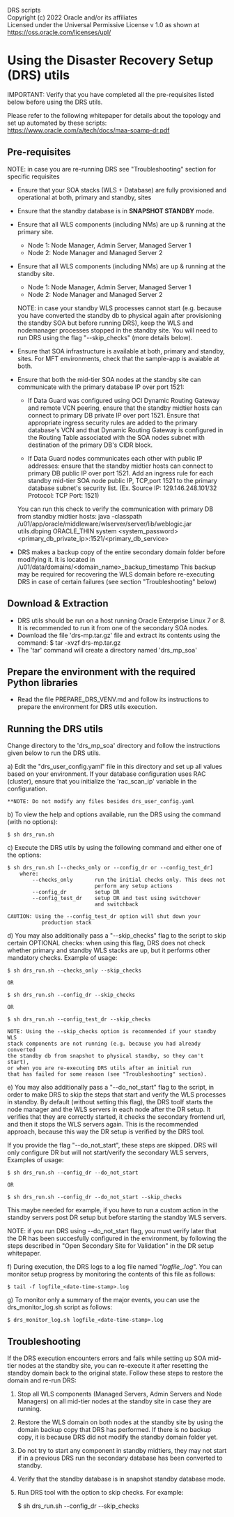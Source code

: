 DRS scripts  
Copyright (c) 2022 Oracle and/or its affiliates  
Licensed under the Universal Permissive License v 1.0 as shown at https://oss.oracle.com/licenses/upl/  
  

Using the Disaster Recovery Setup (DRS) utils
==============================================

IMPORTANT: Verify that you have completed all the pre-requisites listed
below before using the DRS utils.

Please refer to the following whitepaper for details about the topology and set up automated by these scripts:
https://www.oracle.com/a/tech/docs/maa-soamp-dr.pdf

Pre-requisites 
--------------
  NOTE: in case you are re-running DRS see "Troubleshooting" section for specific requisites

* Ensure that your SOA stacks (WLS + Database) are fully provisioned 
  and operational at both, primary and standby, sites
* Ensure that the standby database is in **SNAPSHOT STANDBY** mode.
* Ensure that all WLS components (including NMs) are up & running at 
  the primary site.
    * Node 1:  Node Manager, Admin Server, Managed Server 1
    * Node 2:  Node Manager and Managed Server 2
* Ensure that all WLS components (including NMs) are up & running at 
  the standby site.
    * Node 1:  Node Manager, Admin Server, Managed Server 1
    * Node 2:  Node Manager and Managed Server 2

  NOTE: in case your standby WLS processes cannot start (e.g. because you have converted the standby db to physical again after provisioning the
  standby SOA but before running DRS), keep the WLS and nodemanager processes stopped in the standby site. You will need to run DRS using the flag "--skip_checks" (more 
  details below).

* Ensure that SOA infrastructure is available at both, primary and
  standby, sites. For MFT environments, check that the sample-app is avaiable at both.

* Ensure that both the mid-tier SOA nodes at the standby site can
  communicate with the primary database IP over port 1521:
  * If Data Guard was configured using OCI Dynamic Routing Gateway and remote VCN peering, 
    ensure that the standby midtier hosts can connect to primary DB private IP over port 1521.
    Ensure that appropriate ingress security rules are added to the primary database's VCN and
    that Dynamic Routing Gateway is configured in the Routing Table associated with the 
    SOA nodes subnet with destination of the primary DB's CIDR block.

  * If Data Guard nodes communicates each other with public IP addresses: 
    ensure that the standby midtier hosts can connect to primary DB public IP over port 1521.
    Add an ingress rule for each standby mid-tier SOA node public IP, TCP,port 1521 to 
    the primary database subnet's security list.
    (Ex. Source IP: 129.146.248.101/32 Protocol: TCP Port: 1521)

  You can run this check to verify the communication with primary DB from standby midtier hosts:
  java -classpath /u01/app/oracle/middleware/wlserver/server/lib/weblogic.jar utils.dbping ORACLE_THIN system <system_password> <primary_db_private_ip>:1521/<primary_db_service>

* DRS makes a backup copy of the entire secondary domain folder before modifying it.
  It is located in /u01/data/domains/<domain_name>_backup_timestamp
  This backup may be required for recovering the WLS domain before re-executing DRS 
  in case of certain failures (see section "Troubleshooting" below)

Download & Extraction
-----------------------

* DRS utils should be run on a host running Oracle Enterprise Linux 7 or 8. It is recommended to run it from one of the secondary SOA nodes.
* Download the file 'drs-mp.tar.gz' file and extract its contents using 
  the command:
    $ tar -xvzf drs-mp.tar.gz
* The 'tar' command will create a directory named 'drs_mp_soa'

  
Prepare the environment with the required Python libraries
-----------------------------------------------------------
* Read the file PREPARE_DRS_VENV.md and follow its instructions to prepare the environment for DRS utils execution.

Running the DRS utils
-------------------------
Change directory to the 'drs_mp_soa' directory and follow the instructions given below to run the DRS utils.

a) Edit the "drs_user_config.yaml" file in this directory and set up 
   all values based on your environment. If your database configuration
   uses RAC (cluster), ensure that you initialize the 'rac_scan_ip'
   variable in the configuration.
    
    **NOTE: Do not modify any files besides drs_user_config.yaml
 
b) To view the help and options available, run the DRS using the 
   command (with no options):

    $ sh drs_run.sh

c) Execute the DRS utils by using the following command and either one of 
   the options:

    $ sh drs_run.sh [--checks_only or --config_dr or --config_test_dr]
        where:
            --checks_only       run the initial checks only. This does not 
                                perform any setup actions
            --config_dr         setup DR
            --config_test_dr    setup DR and test using switchover
                                and switchback
            
    CAUTION: Using the --config_test_dr option will shut down your 
               production stack 

d) You may also additionally pass a "--skip_checks" flag to the script 
   to skip certain OPTIONAL checks: when using this flag, DRS does not check
   whether primary and standby WLS stacks are up, but it performs other mandatory checks.
   Example of usage:

    $ sh drs_run.sh --checks_only --skip_checks

    OR

    $ sh drs_run.sh --config_dr --skip_checks
    
    OR
    
    $ sh drs_run.sh --config_test_dr --skip_checks
    
    NOTE: Using the --skip_checks option is recommended if your standby WLS 
    stack components are not running (e.g. because you had already converted 
    the standby db from snapshot to physical standby, so they can't start), 
    or when you are re-executing DRS utils after an initial run 
    that has failed for some reason (see "Troubleshooting" section).

e) You may also additionally pass a "--do_not_start" flag to the script, in order to
   make DRS to skip the steps that start and verify the WLS processes in standby.
   By default (without setting this flag), the DRS toolf starts the node manager and the WLS servers in each node
   after the DR setup. It verifies that they are correctly started, it checks the secondary frontend url, 
   and then it stops the WLS servers again. This is the recommended approach, because this way the DR setup is verified by the DRS tool.

   If you provide the flag "--do_not_start", these steps are skipped. DRS will only configure DR 
   but will not start/verify the secondary WLS servers, 
   Examples of usage:

    $ sh drs_run.sh --config_dr --do_not_start
    
    OR
    
    $ sh drs_run.sh --config_dr --do_not_start --skip_checks

   This maybe needed for example, if you have to run a custom action in the standby servers post 
   DR setup but before starting the standby WLS servers.

   NOTE: if you run DRS using --do_not_start flag, you must verify later that the 
   DR has been succesfully configured in the environment, by following the steps described in 
   "Open Secondary Site for Validation" in the DR setup whitepaper.


f) During execution, the DRS logs to a log file named 
   "*logfile_<date-time-stamp>.log*".  You can monitor setup progress by 
   monitoring the contents of this file as follows:

    $ tail -f logfile_<date-time-stamp>.log

g) To monitor only a summary of the major events, you can use the 
   drs_monitor_log.sh script as follows:

    $ drs_monitor_log.sh logfile_<date-time-stamp>.log


Troubleshooting
---------------
If the DRS execution encounters errors and fails while setting up SOA 
mid-tier nodes at the standby site, you can re-execute it
after resetting the standby domain back to the original state. 
Follow these steps to restore the domain and re-run DRS:

1) Stop all WLS components (Managed Servers, Admin Servers and
   Node Managers) on all mid-tier nodes at the standby site in case they are running.
2) Restore the WLS domain on both nodes at the standby site by using the domain backup copy
   that DRS has performed. If there is no backup copy, it is because DRS did not modify the standby domain folder yet.
3) Do not try to start any component in standby midtiers, they may not start if in a 
   previous DRS run the secondary database has been converted to standby.
4) Verify that the standby database is in snapshot standby database mode.
5) Run DRS tool with the option to skip checks. For example:

    $ sh drs_run.sh --config_dr --skip_checks


